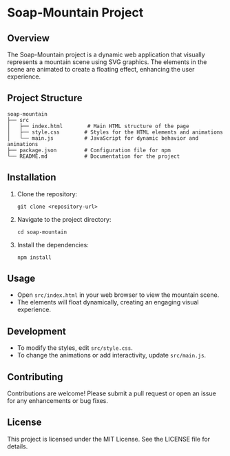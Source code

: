 # Soap-Mountain Project

## Overview
The Soap-Mountain project is a dynamic web application that visually represents a mountain scene using SVG graphics. The elements in the scene are animated to create a floating effect, enhancing the user experience.

## Project Structure
```
soap-mountain
├── src
│   ├── index.html        # Main HTML structure of the page
│   ├── style.css        # Styles for the HTML elements and animations
│   └── main.js          # JavaScript for dynamic behavior and animations
├── package.json         # Configuration file for npm
└── README.md            # Documentation for the project
```

## Installation
1. Clone the repository:
   ```
   git clone <repository-url>
   ```
2. Navigate to the project directory:
   ```
   cd soap-mountain
   ```
3. Install the dependencies:
   ```
   npm install
   ```

## Usage
- Open `src/index.html` in your web browser to view the mountain scene.
- The elements will float dynamically, creating an engaging visual experience.

## Development
- To modify the styles, edit `src/style.css`.
- To change the animations or add interactivity, update `src/main.js`.

## Contributing
Contributions are welcome! Please submit a pull request or open an issue for any enhancements or bug fixes.

## License
This project is licensed under the MIT License. See the LICENSE file for details.
